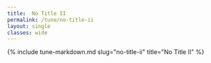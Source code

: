 ```yaml
---
title:  No Title II
permalink: /tune/no-title-ii
layout: single
classes: wide
---
```

{% include tune-markdown.md slug="no-title-ii" title="No Title II" %}
